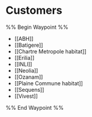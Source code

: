 # Customers

%% Begin Waypoint %%
- [[ABH]]
- [[Batigere]]
- [[Chartre Metropole habitat]]
- [[Erilia]]
- [[INLI]]
- [[Neolia]]
- [[Ozanam]]
- [[Plaine Commune habitat]]
- [[Sequens]]
- [[Vivest]]

%% End Waypoint %%